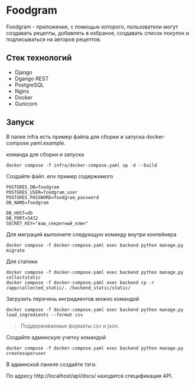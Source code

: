 # Foodgram
Foodgram - приложение, с помощью которого, пользователи могут создавать рецепты, добавлять в избраное, создавать список покупок и подписываться на авторов рецептов.

## Стек технологий

* Django
* Dgango REST
* PostgreSQL
* Nginx
* Docker
* Gunicorn

## Запуск

В папке infra есть пример файла для сборки и запуска docker-compose.yaml.example.  

команда для сборки и запуска  
```
docker compose -f infra/docker-compose.yaml up -d --build
```

Создайте файл .env пример содержимого  
```
POSTGRES_DB=foodgram
POSTGRES_USER=foodgram_user
POSTGRES_PASSWORD=foodgram_password
DB_NAME=foodgram

DB_HOST=db
DB_PORT=5432
SECRET_KEY="ваш_секретный_ключ"
```

Для миграций выполните следующую команду внутри контейнера  
```
docker compose -f docker-compose.yaml exec backend python manage.py migrate
```

Для статики  
```
docker compose -f docker-compose.yaml exec backend python manage.py collectstatic
docker compose -f docker-compose.yaml exec backend cp -r /app/collected_static/. /backend_static/static/
```

Загрузить перечень ингридиентов можно командой  
```
docker compose -f docker-compose.yaml exec backend python manage.py load_ingredients --format csv
```
> Поддерживаемые форматы csv и json.

Создайте админскую учетку командой 
```
docker compose -f docker-compose.yaml exec backend python manage.py createsuperuser
```

В админской панеле создайте тэги.

По адресу http://localhost/api/docs/ находится спецификация API.

